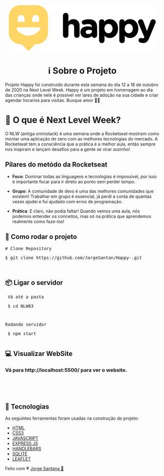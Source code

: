 
<h1 align="center">
<img src="public/images/logo-black.svg"> </img>
</h1>

 <h1 align="center"> ℹ Sobre o Projeto</h1>
 <p> Projeto Happy foi construido durante esta semana do dia 12 a 18 de outubro de 2020 na Next Level Week.
Happy é um projeto em homenagem ao dia das crianças onde nele é possível ver lares de adoção na sua cidade e criar agendar horarios para visitas. Busque amor 🧒💓</p>

<h1>📣 O que é Next Level Week?</h1>
<p> O NLW (antiga onmistack) é uma semana onde a Rocketseat mostram como montar uma aplicação do zero com as melhores tecnologias do mercado.
A Rocketseat tem a consciência que a prática é a melhor aula, então sempre nos inspiram e lançam desafios para a gente se virar sozinho!

<h2>Pilares do metódo da Rocketseat</h2>

- <b>Foco</b>: Dominar todas as linguagens e tecnologias é impossível, por isso é importante focar para ir direto ao ponto sem perder tempo.

- <b>Grupo</b>: A comunidade de devs é uma das melhores comunidades que existem! Trabalhar em grupo é essencial, já perdi a conta de quantas vezes ajudei e fui ajudado com erros de programação.

- <b>Prática</b>: E claro, não podia faltar! Quando vemos uma aula, nós podemos entender os conceitos, mas só na prática que aprendemos realmente como faze-los!

##  👷 Como rodar o projeto
<pre>
# Clone Repository
<pre>
$ git clone https://github.com/JorgeSantan/Happy-.git
</pre> </pre>

## 📦 Ligar o servidor
<pre> Vá até a pasta 
<pre> $ cd NLW03
</pre> </pre>
<pre>Rodando servidor
<pre> $ npm start
</pre></pre>

## 💻 Visualizar WebSite
### Vá para http://localhost:5500/ para ver o website.

<br> 
<br> 
<br> 

## 🧠  Tecnologias
<P>
As seguintes ferramentas foram usadas na construção do projeto:<p>

- [HTML](https://developer.mozilla.org/pt-BR/docs/Web/HTML/HTML5)
- [CSS3](https://developer.mozilla.org/pt-BR/docs/Archive/CSS3)
- [JAVASCRIPT](https://developer.mozilla.org/pt-BR/docs/Web/JavaScript)
- [EXPRESS JS](https://expressjs.com/pt-br/)
- [HANDLEBARS](https://handlebarsjs.com/)
- [SQLITE](https://www.sqlite.org/index.html)
- [LEAFLET](https://leafletjs.com/)

<p> 
Feito com 💗 <a href="https://www.linkedin.com/in/jorge-santana-2812411a7/"> Jorge Santana 🚀</p>
